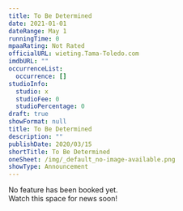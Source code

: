 ```yaml
---
title: To Be Determined
date: 2021-01-01
dateRange: May 1
runningTime: 0
mpaaRating: Not Rated
officialURL: wieting.Tama-Toledo.com
imdbURL: ""
occurrenceList:
  occurrence: []
studioInfo:
  studio: x
  studioFee: 0
  studioPercentage: 0
draft: true
showFormat: null
title: To Be Determined
description: ""
publishDate: 2020/03/15
shortTitle: To Be Determined
oneSheet: /img/_default_no-image-available.png
showType: Announcement
---
```

No feature has been booked yet.   
Watch this space for news soon!
